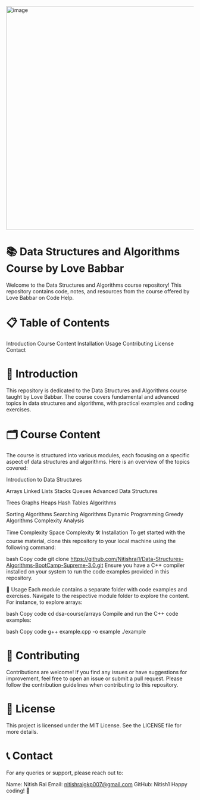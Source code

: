 
<img src="https://github.com/Nitishrai1/Data-Structures-Algorithms-BootCamp-Supreme-3.0/assets/115301219/eac5962f-f9c7-4d9b-9726-c3b413385d2c" alt="image" width="1200" height="600">

<h1>📚 Data Structures and Algorithms Course by Love Babbar</h1>
Welcome to the Data Structures and Algorithms course repository! This repository contains code, notes, and resources from the course offered by Love Babbar on Code Help.<br>

<h1>📋 Table of Contents</h1>
Introduction
Course Content
Installation
Usage
Contributing
License
Contact
<h1>📘 Introduction</h1>
This repository is dedicated to the Data Structures and Algorithms course taught by Love Babbar. The course covers fundamental and advanced topics in data structures and algorithms, with practical examples and coding exercises.

<h1>🗂️ Course Content</h1>
The course is structured into various modules, each focusing on a specific aspect of data structures and algorithms. Here is an overview of the topics covered:

Introduction to Data Structures

Arrays
Linked Lists
Stacks
Queues
Advanced Data Structures

Trees
Graphs
Heaps
Hash Tables
Algorithms

Sorting Algorithms
Searching Algorithms
Dynamic Programming
Greedy Algorithms
Complexity Analysis

Time Complexity
Space Complexity
🛠️ Installation
To get started with the course material, clone this repository to your local machine using the following command:

bash
Copy code
git clone https://github.com/Nitishrai1/Data-Structures-Algorithms-BootCamp-Supreme-3.0.git
Ensure you have a C++ compiler installed on your system to run the code examples provided in this repository.

🚀 Usage
Each module contains a separate folder with code examples and exercises. Navigate to the respective module folder to explore the content. For instance, to explore arrays:

bash
Copy code
cd dsa-course/arrays
Compile and run the C++ code examples:

bash
Copy code
g++ example.cpp -o example
./example
<h1>🤝 Contributing</h1>
Contributions are welcome! If you find any issues or have suggestions for improvement, feel free to open an issue or submit a pull request. Please follow the contribution guidelines when contributing to this repository.

<h1>📄 License</h1>
This project is licensed under the MIT License. See the LICENSE file for more details.

<h1>📞 Contact</h1>
For any queries or support, please reach out to:

Name: Nitish Rai
Email: nitishraigkp007@gmail.com
GitHub: Nitish1
Happy coding! 🎉
